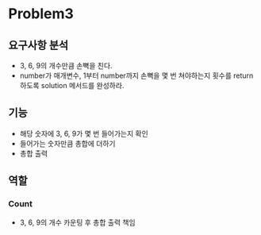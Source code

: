 # Problem3

## 요구사항 분석

- 3, 6, 9의 개수만큼 손뼉을 친다.
- number가 매개변수, 1부터 number까지 손뼉을 몇 번 쳐야하는지 횟수를 return하도록 solution 메서드를 완성하라.

## 기능

- 해당 숫자에 3, 6, 9가 몇 번 들어가는지 확인
- 들어가는 숫자만큼 총합에 더하기
- 총합 출력

## 역할

### Count

- 3, 6, 9의 개수 카운팅 후 총합 출력 책임
